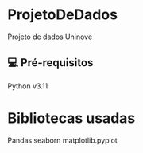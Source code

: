 # ProjetoDeDados
Projeto de dados Uninove


## 💻 Pré-requisitos

Python v3.11 

# Bibliotecas usadas

Pandas
seaborn
matplotlib.pyplot
